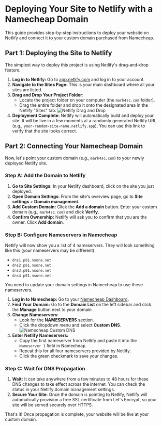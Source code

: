 # Deploying Your Site to Netlify with a Namecheap Domain

This guide provides step-by-step instructions to deploy your website on Netlify and connect it to your custom domain purchased from Namecheap.

## Part 1: Deploying the Site to Netlify

The simplest way to deploy this project is using Netlify's drag-and-drop feature.

1.  **Log in to Netlify:** Go to [app.netlify.com](https://app.netlify.com/) and log in to your account.
2.  **Navigate to the Sites Page:** This is your main dashboard where all your sites are listed.
3.  **Drag and Drop Your Project Folder:**
    *   Locate the project folder on your computer (the `mark4sc.com` folder).
    *   Drag the entire folder and drop it onto the designated area in the Netlify "Sites" tab.
    ![Netlify Drag and Drop](https://docs.netlify.com/images/drag-and-drop-ui.gif)
4.  **Deployment Complete:** Netlify will automatically build and deploy your site. It will be live in a few moments at a randomly generated Netlify URL (e.g., `your-random-site-name.netlify.app`). You can use this link to verify that the site looks correct.

## Part 2: Connecting Your Namecheap Domain

Now, let's point your custom domain (e.g., `mark4sc.com`) to your newly deployed Netlify site.

### Step A: Add the Domain to Netlify

1.  **Go to Site Settings:** In your Netlify dashboard, click on the site you just deployed.
2.  **Open Domain Settings:** From the site's overview page, go to **Site settings** > **Domain management**.
3.  **Add Custom Domain:** Click the **Add a domain** button. Enter your custom domain (e.g., `mark4sc.com`) and click **Verify**.
4.  **Confirm Ownership:** Netlify will ask you to confirm that you are the owner. Click **Add domain**.

### Step B: Configure Nameservers in Namecheap

Netlify will now show you a list of 4 nameservers. They will look something like this (your nameservers may be different):
*   `dns1.p01.nsone.net`
*   `dns2.p01.nsone.net`
*   `dns3.p01.nsone.net`
*   `dns4.p01.nsone.net`

You need to update your domain settings in Namecheap to use these nameservers.

1.  **Log in to Namecheap:** Go to your [Namecheap Dashboard](https://www.namecheap.com/myaccount/dashboard/).
2.  **Find Your Domain:** Go to the **Domain List** on the left sidebar and click the **Manage** button next to your domain.
3.  **Change Nameservers:**
    *   Look for the **NAMESERVERS** section.
    *   Click the dropdown menu and select **Custom DNS**.
    ![Namecheap Custom DNS](https://www.namecheap.com/support/assets/images/info-articles/nc-custom-dns.png)
4.  **Enter Netlify Nameservers:**
    *   Copy the first nameserver from Netlify and paste it into the `Nameserver 1` field in Namecheap.
    *   Repeat this for all four nameservers provided by Netlify.
    *   Click the green checkmark to save your changes.

### Step C: Wait for DNS Propagation

1.  **Wait:** It can take anywhere from a few minutes to 48 hours for these DNS changes to take effect across the internet. You can check the status in your Netlify domain management settings.
2.  **Secure Your Site:** Once the domain is pointing to Netlify, Netlify will automatically provision a free SSL certificate from Let's Encrypt, so your site will be served securely over HTTPS.

That's it! Once propagation is complete, your website will be live at your custom domain.
